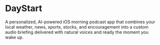 # DayStart
A personalized, AI-powered iOS morning podcast app that combines your local weather, news, sports, stocks, and encouragement into a custom audio briefing delivered with natural voices and ready the moment you wake up.
